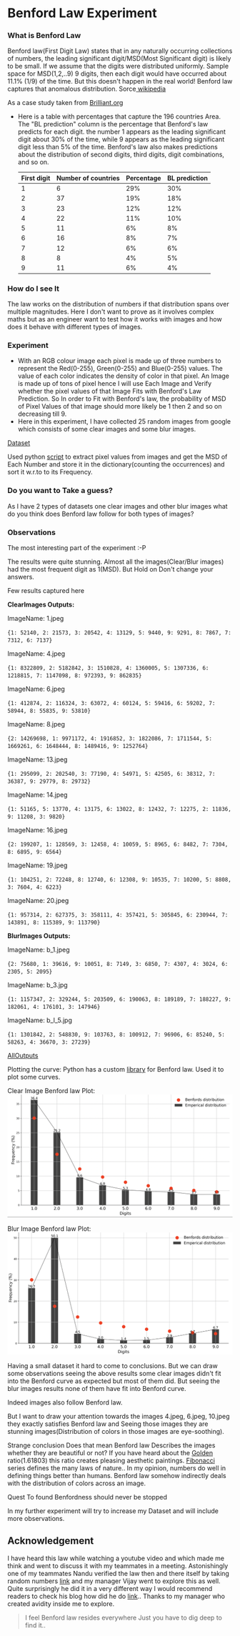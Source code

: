# Benford Law Experiment
### What is Benford Law
Benford law(First Digit Law) states that in any naturally occurring collections of numbers,
the leading significant digit/MSD(Most Significant digit) is likely to be small.
If we assume that the digits were distributed uniformly. Sample space for MSD(1,2,..9) 9 digits, then each digit would have occurred about 11.1% (1/9) of the time.
But this doesn't happen in the real world! Benford law captures that anomalous distribution. Sorce[ wikipedia](https://en.wikipedia.org/wiki/Benford%27s_law)

As a case study taken from [Brilliant.org](https://brilliant.org/wiki/benfords-law/)

- Here is a table with percentages that capture the 196 countries Area.
The "BL prediction" column is the percentage that Benford's law predicts for each digit. 
the number 1 appears as the leading significant digit about 30% of the time, 
while 9 appears as the leading significant digit less than 5% of the time.
Benford's law also makes predictions about the distribution of second digits, 
third digits, digit combinations, and so on.

    |First digit|	Number of countries	|Percentage	|BL prediction|
    ------------- |------------- |------------- |-------------
    |1	|6	|29%|30%
    |2	|37	|19%|18%
    |3	|23 |12%|12%
    |4	|22	|11%|10%
    |5	|11	|6%	|8%
    |6	|16	|8%	|7%
    |7	|12 |6%	|6%
    |8	|8	|4%	|5%
    |9	|11	|6%	|4%

### How do I see It
The law works on the distribution of numbers if that distribution spans over multiple magnitudes.
Here I don't want to prove as it involves complex maths but as an engineer want to test how it works with images and how does it behave with different types of images.

### Experiment
- With an RGB colour image each pixel is made up of three numbers to represent the Red(0-255), Green(0-255) and Blue(0-255) values.
  The value of each color indicates the density of color in that pixel. An Image is made up of tons of pixel hence I will use Each Image and Verify whether the pixel values of that Image
  Fits with Benford's Law Prediction. So In order to Fit with Benford's law, the probability of MSD of Pixel Values of that image should more likely be 1 then 2 and so on decreasing till 9.
- Here in this experiment, I have collected 25 random images from google[]() which consists of some clear images and some blur images.

[Dataset](https://github.com/sumanthsure/BenfordLawExperiment/tree/master/dataset)

Used python [script](https://github.com/sumanthsure/BenfordLawExperiment/blob/master/scriptAndoutput/Test.py) to extract pixel values from images and get the MSD of Each Number and store it in the dictionary(counting the occurrences) and sort it w.r.to to its Frequency.

### Do you want to Take a guess?
As I have 2 types of datasets one clear images and other blur images what do you think does Benford law follow for both types of images?

### Observations

The most interesting part of the experiment :-P

The results were quite stunning. Almost all the images(Clear/Blur images) had the most frequent digit as 1(MSD).
But Hold on Don't change your answers.

Few results captured here

**ClearImages Outputs:**

ImageName: 1.jpeg

`{1: 52140, 2: 21573, 3: 20542, 4: 13129, 5: 9440, 9: 9291, 8: 7867, 7: 7312, 6: 7137}`

ImageName: 4.jpeg

`{1: 8322809, 2: 5182842, 3: 1510828, 4: 1360005, 5: 1307336, 6: 1218815, 7: 1147098, 8: 972393, 9: 862835}`

ImageName: 6.jpeg

`{1: 412874, 2: 116324, 3: 63072, 4: 60124, 5: 59416, 6: 59202, 7: 58944, 8: 55835, 9: 53810}`

ImageName: 8.jpeg

`{2: 14269698, 1: 9971172, 4: 1916852, 3: 1822086, 7: 1711544, 5: 1669261, 6: 1648444, 8: 1489416, 9: 1252764}`

ImageName: 13.jpeg

`{1: 295099, 2: 202540, 3: 77190, 4: 54971, 5: 42505, 6: 38312, 7: 36387, 9: 29779, 8: 29732}`

ImageName: 14.jpeg

`{1: 51165, 5: 13770, 4: 13175, 6: 13022, 8: 12432, 7: 12275, 2: 11836, 9: 11208, 3: 9820}`

ImageName: 16.jpeg

`{2: 199207, 1: 128569, 3: 12458, 4: 10059, 5: 8965, 6: 8482, 7: 7304, 8: 6895, 9: 6564}`

ImageName: 19.jpeg

`{1: 104251, 2: 72248, 8: 12740, 6: 12308, 9: 10535, 7: 10200, 5: 8808, 3: 7604, 4: 6223}`

ImageName: 20.jpeg

`{1: 957314, 2: 627375, 3: 358111, 4: 357421, 5: 305845, 6: 230944, 7: 143891, 8: 115389, 9: 113790}`

**BlurImages Outputs:**

ImageName: b_1.jpeg

`{2: 75680, 1: 39616, 9: 10051, 8: 7149, 3: 6850, 7: 4307, 4: 3024, 6: 2305, 5: 2095}`

ImageName: b_3.jpg

`{1: 1157347, 2: 329244, 5: 203509, 6: 190063, 8: 189189, 7: 188227, 9: 182061, 4: 176101, 3: 147946}`

ImageName: b_l_5.jpg

`{1: 1301842, 2: 548830, 9: 103763, 8: 100912, 7: 96906, 6: 85240, 5: 58263, 4: 36670, 3: 27239}`

[AllOutputs](https://github.com/sumanthsure/BenfordLawExperiment/blob/master/scriptAndoutput/Results.txt)

Plotting the curve: Python has a custom [library](https://pypi.org/project/benfordslaw/) for Benford law. Used it to plot some curves.

Clear Image Benford law Plot: ![Clear Image](https://github.com/sumanthsure/BenfordLawExperiment/blob/master/plots/FitBL.png "Clear Image BL Plot")


Blur Image Benford law Plot: ![Blur Image](https://github.com/sumanthsure/BenfordLawExperiment/blob/master/plots/Doesn'tFitBL.png "Blur Image BL Plot")


Having a small dataset it hard to come to conclusions. But we can draw some observations 
seeing the above results some clear images didn't fit into the Benford curve as expected but most of them did. But seeing the blur images results none of them have fit into Benford curve.

Indeed images also follow Benford law.

But I want to draw your attention towards the images 4.jpeg, 6.jpeg, 10.jpeg they exactly satisfies Benford law and Seeing those images they are stunning images(Distribution of colors in those 
images are eye-soothing).

Strange conclusion Does that mean Benford law Describes the images whether they are beautiful or not? If you have heard about the [Golden](https://www.ucsart.com/learn/blog/learn-the-golden-ratio-for-your-artworks-on-canvas) ratio(1.61803)
this ratio creates pleasing aesthetic paintings. [Fibonacci](http://www.eniscuola.net/en/2016/06/27/the-numbers-of-nature-the-fibonacci-sequence/) series defines the many laws of nature.. In my opinion, numbers do well in defining things better than humans.
Benford law somehow indirectly deals with the distribution of colors across an image.

Quest To found Benfordness should never be stopped

In my further experiment will try to increase my Dataset and will include more observations.


## Acknowledgement
I have heard this law while watching a youtube video and which made me think and went to discuss it with my teammates in a meeting. Astonishingly one of my teammates Nandu verified
the law then and there itself by taking random numbers [link](https://ideone.com/UguCgq) and my manager Vijay went to explore this as well. Quite surprisingly he did it in a very different way I would recommend readers to check
his blog how did he do [link](https://lvijay.wordpress.com/2020/08/18/awk/).. Thanks to my manager who created avidity inside me to explore.

>I feel Benford law resides everywhere Just you have to dig deep to find it..
